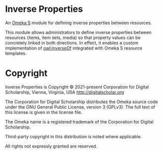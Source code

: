 # Inverse Properties

An [Omeka S](https://omeka.org/s/) module for defining inverse properties between
resources.

This module allows administrators to define inverse properties between resources
(items, item sets, media) so that property values can be concretely linked in both
directions. In effect, it enables a custom implementation of [owl:inverseOf](https://www.w3.org/TR/owl-ref/#inverseOf-def)
integrated with Omeka S resource templates.

# Copyright

Inverse Properties is Copyright © 2021-present Corporation for Digital Scholarship,
Vienna, Virginia, USA http://digitalscholar.org

The Corporation for Digital Scholarship distributes the Omeka source code under
the GNU General Public License, version 3 (GPLv3). The full text of this license
is given in the license file.

The Omeka name is a registered trademark of the Corporation for Digital Scholarship.

Third-party copyright in this distribution is noted where applicable.

All rights not expressly granted are reserved.
